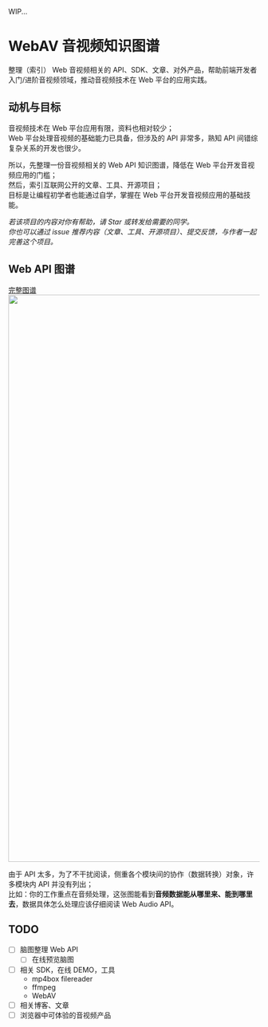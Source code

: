 WIP...

# WebAV 音视频知识图谱

整理（索引） Web 音视频相关的 API、SDK、文章、对外产品，帮助前端开发者入门/进阶音视频领域，推动音视频技术在 Web 平台的应用实践。

## 动机与目标

音视频技术在 Web 平台应用有限，资料也相对较少；  
Web 平台处理音视频的基础能力已具备，但涉及的 API 非常多，熟知 API 间错综复杂关系的开发也很少。

所以，先整理一份音视频相关的 Web API 知识图谱，降低在 Web 平台开发音视频应用的门槛；  
然后，索引互联网公开的文章、工具、开源项目；  
目标是让编程初学者也能通过自学，掌握在 Web 平台开发音视频应用的基础技能。

_若该项目的内容对你有帮助，请 Star 或转发给需要的同学。_  
_你也可以通过 issue 推荐内容（文章、工具、开源项目）、提交反馈，与作者一起完善这个项目。_

## Web API 图谱

[完整图谱](https://www.processon.com/view/link/661b519329eb742733da24fb?cid=661b50541c0cb632e514c499)  
<img width="1138" src="https://github.com/hughfenghen/WebAV-KnowledgeGraph/assets/3307051/bc722748-ec7e-4f32-a60b-7d165be3aad6">

由于 API 太多，为了不干扰阅读，侧重各个模块间的协作（数据转换）对象，许多模块内 API 并没有列出；  
比如：你的工作重点在音频处理，这张图能看到**音频数据能从哪里来、能到哪里去**，数据具体怎么处理应该仔细阅读 Web Audio API。

## TODO

- [ ] 脑图整理 Web API
  - [ ] 在线预览脑图
- [ ] 相关 SDK，在线 DEMO，工具
  - mp4box filereader
  - ffmpeg
  - WebAV
- [ ] 相关博客、文章
- [ ] 浏览器中可体验的音视频产品
